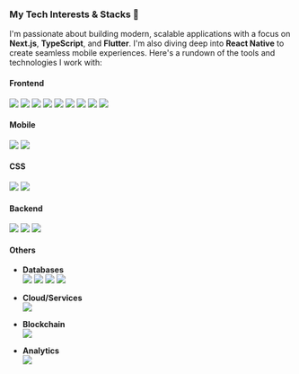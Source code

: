 ### My Tech Interests & Stacks 🚀

I'm passionate about building modern, scalable applications with a focus on **Next.js**, **TypeScript**, and **Flutter**. I'm also diving deep into **React Native** to create seamless mobile experiences. Here's a rundown of the tools and technologies I work with:
#### Frontend
<img src="https://img.shields.io/badge/React-61DAFB?style=for-the-badge&logo=React&logoColor=black"/> <img src="https://img.shields.io/badge/Next.js-000000?style=for-the-badge&logo=Next.js&logoColor=white"/> <img src="https://img.shields.io/badge/TypeScript-3178C6?style=for-the-badge&logo=typescript&logoColor=white"/> <img src="https://img.shields.io/badge/Redux-764ABC?style=for-the-badge&logo=Redux&logoColor=black"/> <img src="https://img.shields.io/badge/Recoil-3578E5?style=for-the-badge&logo=recoil&logoColor=black"/> <img src="https://img.shields.io/badge/Zustand-543A2F?style=for-the-badge&logo=zustand&logoColor=white"/> <img src="https://img.shields.io/badge/Zod-3E67B1?style=for-the-badge&logo=zod&logoColor=white"/> <img src="https://img.shields.io/badge/React Hook Form-EC5990?style=for-the-badge&logo=react-hook-form&logoColor=white"/> <img src="https://img.shields.io/badge/React Query-FF4154?style=for-the-badge&logo=react-query&logoColor=white"/>

#### Mobile
<img src="https://img.shields.io/badge/Flutter-02569B?style=for-the-badge&logo=flutter&logoColor=white"/> <img src="https://img.shields.io/badge/React Native-61DAFB?style=for-the-badge&logo=react&logoColor=black"/>

#### CSS
<img src="https://img.shields.io/badge/Tailwind CSS-06B6D4?style=for-the-badge&logo=tailwind-css&logoColor=black"/> <img src="https://img.shields.io/badge/Styled Components-DB7093?style=for-the-badge&logo=styled-components&logoColor=black"/>

#### Backend
<img src="https://img.shields.io/badge/Node.js-339933?style=for-the-badge&logo=Node.js&logoColor=black"/> <img src="https://img.shields.io/badge/Spring-6DB33F?style=for-the-badge&logo=spring&logoColor=black"/> <img src="https://img.shields.io/badge/Spring Boot-6DB33F?style=for-the-badge&logo=spring-boot&logoColor=black"/>

#### Others
- **Databases**  
  <img src="https://img.shields.io/badge/PostgreSQL-4169E1?style=for-the-badge&logo=postgresql&logoColor=white"/> <img src="https://img.shields.io/badge/MySQL-4479A1?style=for-the-badge&logo=MySQL&logoColor=white"/> <img src="https://img.shields.io/badge/Oracle-F80000?style=for-the-badge&logo=oracle&logoColor=black"/> <img src="https://img.shields.io/badge/MongoDB-47A248?style=for-the-badge&logo=MongoDB&logoColor=black"/>

- **Cloud/Services**  
  <img src="https://img.shields.io/badge/Firebase-FFCA28?style=for-the-badge&logo=firebase&logoColor=black"/>

- **Blockchain**  
  <img src="https://img.shields.io/badge/Solidity-363636?style=for-the-badge&logo=solidity&logoColor=white"/>

- **Analytics**  
  <img src="https://img.shields.io/badge/Qlik Sense-2CA01C?style=for-the-badge&logo=qlik&logoColor=black"/>
